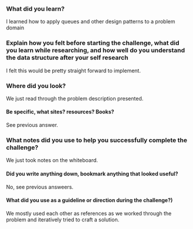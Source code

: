 ﻿### What did you learn?
I learned how to apply queues and other design patterns to a problem domain
### Explain how you felt before starting the challenge, what did you learn while researching, and how well do you understand the data structure after your self research
I felt this would be pretty straight forward to implement.
### Where did you look?
We just read through the problem description presented.
#### Be specific, what sites? resources? Books?
See previous answer.
### What notes did you use to help you successfully complete the challenge?
We just took notes on the whiteboard.
#### Did you write anything down, bookmark anything that looked useful?
No, see previous answeers.
#### What did you use as a guideline or direction during the challenge?)
We mostly used each other as references as we worked through the problem and iteratively tried to craft a solution.